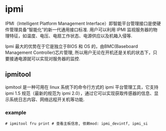 # ipmi
IPMI（Intelligent Platform Management Interface）即智能平台管理接口是使硬件管理具备“智能化”的新一代通用接口标准. 用户可以利用 IPMI 监视服务器的物理特征，如温度、电压、电扇工作状态、电源供应以及机箱入侵等.

Ipmi 最大的优势在于它是独立于BIOS 和 OS 的，由BMC(Baseboard Management Controller)芯片管理, 所以用户无论在开机还是关机的状态下，只要接通电源就可以实现对服务器的监控.

## ipmitool
ipmitool 是一种可用在 linux 系统下的命令行方式的 ipmi 平台管理工具，它支持 ipmi 1.5 规范（最新的规范为 ipmi 2.0），通过它可以实现获取传感器的信息、显示系统日志内容、网络远程开关机等功能.

### example
```
# ipmitool fru print # 查看主板信息, 依赖mod: ipmi_devintf, ipmi_si
```